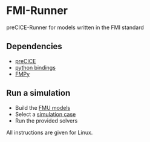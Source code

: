 # FMI-Runner

preCICE-Runner for models written in the FMI standard

## Dependencies

* [preCICE](https://github.com/precice/precice)
* [python bindings](https://github.com/precice/python-bindings)
* [FMPy](https://github.com/CATIA-Systems/FMPy)

## Run a simulation

* Build the [FMU models](FMUs)
* Select a [simulation case](cases)
* Run the provided solvers

All instructions are given for Linux.
